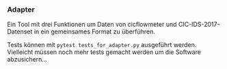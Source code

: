 ### Adapter
Ein Tool mit drei Funktionen um Daten von cicflowmeter und CIC-IDS-2017-Datenset in ein gemeinsames Format zu überführen. 

Tests können mit `pytest tests_for_adapter.py` ausgeführt werden. Vielleicht müssen noch mehr tests gemacht werden um die Software abzusichern...

